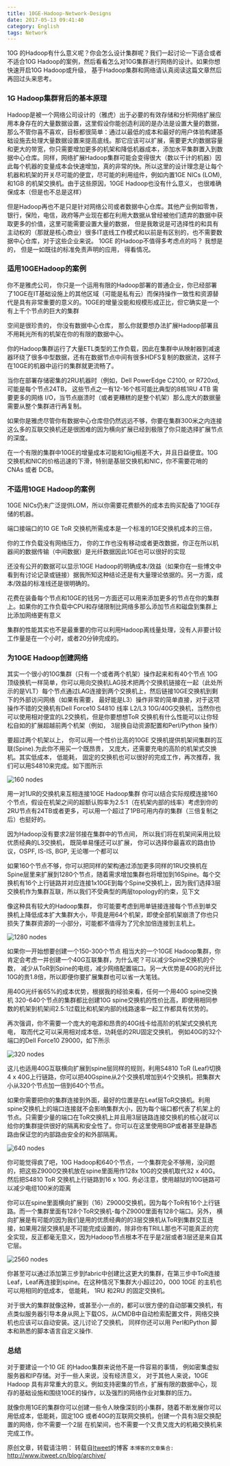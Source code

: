 ```yaml
---
title: 10GE-Hadoop-Network-Designs
date: 2017-05-13 09:41:40
category: English
tags: Network
---
```

10G 的Hadoop有什么意义呢？你会怎么设计集群呢？我们一起讨论一下适合或者不适合10G Hadoop的案例，然后看看怎么对10G集群进行网络的设计。如果你想快速开启10G Hadoop或升级， 基于Hadoop集群和网络请认真阅读这篇文章然后再回过头来思考。

### 1G Hadoop集群背后的基本原理
Hadoop是被一个网络公司设计的（雅虎）出于必要的有效存储和分析网络扩展应用本身存在的大量数据设置，这里假设你能创造利润的是办法是设置大量的数据， 那么不管你喜不喜欢，目标都很简单：通过以最低的成本和最好的用户体验构建基础设施去处理大量数据设置来提高底线。那它应该可以扩展，需要更大的数据容量和更大的带宽，你只需要增加更多的机架和降低机器成本，添加水平集群置入到数据中心仓库。同样，网络扩展Hadoop集群可能会变得很大（数以千计的机器）因此每个机器的变量成本会快速增加，真的非常的快。所以这里的设计理念是让每个机器和机架的开关尽可能的便宜，尽可能的利用组件，例如内置1GE NICs (LOM),和1GB 的机架交换机。由于这些原因，10GE Hadoop也没有什么意义， 也很难确保成本（但是也不总是这样）

但是Hadoop再也不是只是针对网络公司或者数据中心仓库。其他产业例如零售，银行，保险，电信，政府等产业现在都在利用大数据从曾经被他们遗弃的数据中获取更多的价值，这里可能需要设置大量的数据， 但是我敢说是可选择性的和具有主动权的（那就是核心商业）很多IT底线工作模式和以前是有区别的，也不需要数据中心仓库，对于这些企业来说。 10GE 的Hadoop不值得多考虑点的吗？ 我想是的， 但是一如既往的标准免责声明的应用， 得看情况。

### 适用10GEHadoop的案例
你不是雅虎公司， 你只是一个运用有限的Hadoop部署的普通企业，你已经部署了10GE在IT基础设施上的其他区域（可能是私有云）而保持操作一致性和资源替代是具有非常重要的意义的。10GE的增量没能和规模形成正比，但它确实是一个有上千个节点的巨大的集群

空间是很珍贵的， 你没有数据中心仓库， 那么你就要想办法扩展Hadoop部署且不用耗光所有的机架在你的有限的数据中心。

你的Hadoop集群运行了大量ETL类型的工作负载，因此在集群中从映射器到减速器环绕了很多中型数据，还有在数据节点中间有很多HDFS复制的数据流，这样子在10GE的机器中运行的集群就更流畅了。


当你在部署存储密集的2RU机器时（例如，Dell PowerEdge C2100, or R720xd,可能是每个节点24TB， 这些节点之一有12-16个核可能比典型的8核1RU 4TB 需要更多的网络 I/O，当节点崩溃时（或者更糟糕的是整个机架）那么庞大的数据量需要从整个集群进行再复制。

如果你是雅虎尽管你有数据中心仓库但仍然远远不够，你要在集群300米之内连接这么多的互联交换机还是很困难的因为横向扩展已经到极限了你只能选择扩展节点的深度。

在一个有限的集群中10GE的增量成本可能和1Gig相差不大，并且日益便宜。10G交换机和NIC的价格迅速的下滑，特别是基层交换机和NIC，你不需要花哨的CNAs 或者 DCB。

### 不适用10GE Hadoop的案例
10GE NICs仍未广泛提供LOM，所以你需要花费额外的成本去购买配备了10GE存储的机器。

端口接端口的10 GE ToR 交换机所需成本是一个标准的1GE交换机成本的三倍， 

你的工作负载没有网络压力， 你的工作也没有移动或者更改数据，你正在所以机器间的数据传输（中间数据）是光纤数据因此1GE也可以很好的实现

还没有公开的数据可以显示10GE Hadoop的明确成本/效益（如果你在一些博文中看到有讨论记录或链接）据我所知这种结论还是有大量理论依据的。另一方面，成本/效益的标准线还是很明确的。

花费在装备每个节点和10GE的钱另一方面还可以用来添加更多的节点在你的集群上。如果你的工作负载中CPU和存储限制比网络多那么添加节点和磁盘到集群上比添加网络更有意义

集群的性能其实也不是最重要的你可以利用Hadoop离线量处理，没有人非要计较工作量是在一个小时，或者20分钟完成的。

### 为10GE Hadoop创建网络
其实一个很小的10G集群（只有一个或者两个机架）操作起来和有40个节点 10G顶级换机一样简单，你可以用向交换机LAG技术把两个交换机链接在一起（此处所示的是VLT）每个节点通过LAG连接到两个交换机上，然后链接10GE交换机到剩下的外部访问网络（如果有需要， 最好能是L3）操作非常的简单直接，对于这项操作不错的交换机有Dell Force10 S4810 线率 L2/L3 10G/40G交换机，当然你也可以使用相对便宜的L2交换机，但是你要想想ToR 交换机有什么性能可以让你轻松自如的扩展超越前两个机架（例如， 3层换自动资源配置和Perl/Python 操作）

要超过两个机架以上， 你可以用一个性价比高的10GE 交换机提供机架间集群的互联(Spine).为此你不用买一个既昂贵， 又庞大，还需要充电的高阶的机架式交换机。其实低成本， 低能耗， 固定的交换机也可以很好的完成工作，再次推荐，我们可以用S4810来完成。如下图所示

![160 nodes](https://jikelab.github.io/tech-labs/screenshots/new/160-nodes.png)

用一对1UR的交换机来互相连接10GE Hadoop集群 你可以结合实际规模连接160个节点，假设在机架之间的超额认购率为2.5:1（在机架内部的线率）考虑到你的2RU节点有24TB或者更多，可以用一个超过了1PB可用内存的集群（三倍复制之后）也挺好的。

因为Hadoop没有要求2层邻接在集群中的节点间， 所以我们将在机架间采用比较优质经典的L3交换机， 既简单易懂还可以扩展， 你可以选择你最喜欢的路由协议，OSPF, IS-IS, BGP, 无论哪一个都可以

如果160个节点不够，你可以把同样的架构通过添加更多同样的1RU交换机在Spine层里来扩展到1280个节点，随着需求增加集群也将增加到16Spine。每个交换机有16个上行链路并对应连接1x10GE到每个Spine交换机上，因为我们选择3层交换机作为集群互联，所以我们不受典型的两层topology的约束，见下文

像这种具有较大的Hadoop集群， 你可能要考虑到用单链接连接每个节点到单交换机上降低成本扩大集群大小，毕竟是用64个机架，即使全部机架崩溃了你也只损失了集群资源的一小部分，可能都不值得为了冗余加倍连接到主机上。

![1280 nodes](https://jikelab.github.io/tech-labs/screenshots/new/1280-nodes.png)

如果你一开始想要创建一个150-300个节点 相当大的一个10GE Hadoop集群，你肯定会考虑一并创建一个40G互联集群，为什么呢？可以减少Spine交换机的个数， 减少从ToR到Spine的电缆，减少网络配置端口。另一大优势是40G的光纤比10G的贵1.8倍，所以即便你要扩展集群也可以省一大笔钱。

用40G光纤省65%的成本优势，根据我的经验来看，任何一个用40G spine交换机 320-640个节点的集群都比创建10G spine交换机的性价比高，即使用相同参数的机架到机架间2.5:1过载比和机架内部的线路速率一起工作都具有优势的。

再次强调，你不需要一个庞大的电源和昂贵的40G线卡给高阶的机架式交换机充电， 取而代之可以采用相对成本低，功耗低的2RU固定交换机， 例如40G的32个端口的Dell Force10 Z9000，如下所示

![320 nodes](https://jikelab.github.io/tech-labs/screenshots/new/320-nodes.png)

这儿也适用40G互联横向扩展到spine层同样的规则，利用S4810 ToR (Leaf)切换4 x 40G上行链路，你可以把40Gspine从2个交换机增加到4个交换机，把集群大小从320个节点加一倍到640个节点。

如果你需要把你的集群连接到外面，最好的位置是在Leaf层ToR交换机。利用spine交换机上的端口连接就不会影响集群大小，因为每个端口都代表了机架上的节点。只需要少量的端口在ToR交换机上并且用3层链路连接交换机的核心就可以给你的集群提供很好的隔离和安全性了。你可以在这里使用BGP或者甚至是静态路由保证您的内部路由安全的和外部隔离。
 
![640 nodes](https://jikelab.github.io/tech-labs/screenshots/new/640-nodes.png)

你可能觉得疯了吧，10G Hadoop和640个节点，一个集群完全不够用，没问题的，把这些Z9000交换机放在spine里面用作128x 10G的交换机取代32 x 40G。然后把S4810 ToR
交换机上行链路到16 x 10G. 务必注意，使用越狱的10G链路可以减少电缆100米的距离

你可以在spine里面横向扩展到（16）Z9000交换机，因为每个ToR有16个上行链路。而一个集群里面有128个ToR交换机-每个Z9000里面有128个端口。另外， 横向扩展是有可能的因为我们是用的优质经典的的3层交换机从ToR到集群交互连接，如果用2层交换机是不可能完成设置的，除非你有TRILL那也不可能真正的完全实现，反正都毫无意义，因为Hadoop节点根本不在乎是2层或者3层还是来自其它层。

![2560 nodes](https://jikelab.github.io/tech-labs/screenshots/new/2560-nodes.png)

你甚至可以通过添加第三步到fabric中创建比这更大的集群，在第三步中ToR连接Leaf，Leaf再连接到spine。在这种情况下集群大小超过20，000 10GE 的主机也可以用相同的低成本， 低能耗， 1RU 和2RU 的固定交换机。

对于很大的集群就像这种，或甚至小一点的，都可以很方便的自动部署交换机，有点类似服务器引导本身从网上下载OS，从CMDB中自动检索配置文件，网络交换机也应该可以自动安装。这儿讨论了交换机， 同样你还可以用 Perl和Python 脚本和熟悉的脚本语言自定义操作.

### 总结
对于要建设一个10 GE 的Hadoo集群来说他不是一件容易的事情， 例如密集虚拟服务器和IP存储。对于一些人来说，没有经济意义， 对于其他人来说，10GE Hadoop 具有非常重大的意义。例如支持密集的节点，扩展有限的数据中心，现存的基础设施和围绕10GE的操作，以及强烈的网络作业对集群的压力。

就像你用1GE的集群你可以创建一些令人映像深刻的小集群，随着不断发展你可以用低成本，低能耗，固定10G 或者40G的互联网交换机，创建一个具有3层交换配置的网络，你不需要一个2层 在机架间，也不需要一个又贵又庞大的机箱交换机来完成工作。


原创文章，转载请注明： 转载自[Itweet](http://www.itweet.cn)的博客
`本博客的文章集合:` http://www.itweet.cn/blog/archive/